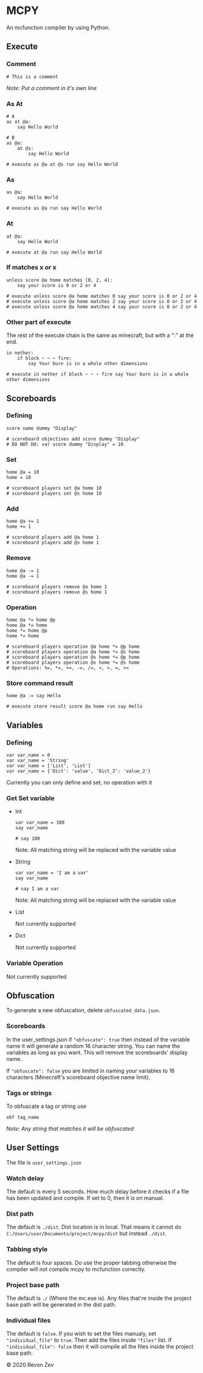 # MCPY
An mcfunction compiler by using Python.

## Execute

### Comment
```
# This is a comment
```
*Note: Put a comment in it's own line*

### As At
```
# A
as at @a:
    say Hello World

# B
as @a:
    at @s:
        say Hello World

# execute as @a at @s run say Hello World
```

### As
```
as @a:
    say Hello World

# execute as @a run say Hello World
```

### At
```
at @a:
    say Hello World

# execute at @a run say Hello World
```

### If matches x or x
```
unless score @a home matches [0, 2, 4]:
    say your score is 0 or 2 or 4

# execute unless score @a home matches 0 say your score is 0 or 2 or 4
# execute unless score @a home matches 2 say your score is 0 or 2 or 4
# execute unless score @a home matches 4 say your score is 0 or 2 or 4
```

### Other part of execute
The rest of the execute chain is the same as minecraft, but with a ":" at the end.
```
in nether:
    if block ~ ~ ~ fire:
        say Your burn is in a whole other dimensions

# execute in nether if block ~ ~ ~ fire say Your burn is in a whole other dimensions
```

## Scoreboards

### Defining
```
score name dummy "Display"

# scoreboard objectives add score dummy "Display"
# DO NOT DO: var score dummy "Display" = 10
```

### Set
```
home @a = 10
home = 10

# scoreboard players set @a home 10
# scoreboard players set @s home 10
```

### Add
```
home @a += 1
home += 1

# scoreboard players add @a home 1
# scoreboard players add @s home 1
```

### Remove
```
home @a -= 1
home @a -= 1

# scoreboard players remove @a home 1
# scoreboard players remove @s home 1
```

### Operation
```
home @a *= home @p
home @a *= home
home *= home @p
home *= home

# scoreboard players operation @a home *= @p home
# scoreboard players operation @a home *= @s home
# scoreboard players operation @s home *= @p home
# scoreboard players operation @s home *= @s home
# Operations: %=, *=, +=, -=, /=, <, >, =, ><
```

### Store command result
```
home @a := say Hello

# execute store result score @a home run say Hello
```

## Variables

### Defining
```
var var_name = 0
var var_name = 'String'
var var_name = ['List', 'List']
var var_name = {'Dict': 'value', 'Dict_2': 'value_2'}
```
Currently you can only define and set, no operation with it

### Get Set variable
- Int
    ```
    var var_name = 100
    say var_name

    # say 100
    ```
    Note: All matching string will be replaced with the variable value

- String
    ```
    var var_name = 'I am a var'
    say var_name

    # say I am a var
    ```
    Note: All matching string will be replaced with the variable value

- List

    Not currently supported

- Dict

    Not currently supported

### Variable Operation
Not currently supported

## Obfuscation
To generate a new obfuscation, delete `obfuscated_data.json`.
### Scoreboards
In the user_settings.json if `"obfuscate": true` then instead of the variable name it will generate a random 16 character string. You can name the variables as long as you want. This will remove the scoreboards' display name.

If `"obfuscate": false` you are limited in naming your variables to 16 characters (Minecraft's scoreboard objective name limit).

### Tags or strings
To obfuscate a tag or string use 
```
obf tag_name
```

*Note: Any string that matches it will be obfuscated*

## User Settings
The file is `user_settings.json`

### Watch delay
The default is every 5 seconds. How much delay before it checks if a file has been updated and compile. If set to 0, then it is on manual.

### Dist path
The default is `./dist`. Dist location is in local. That means it cannot do `C:/Users/user/Documents/project/mcpy/dist` but instead `./dist`.

### Tabbing style
The default is four spaces. Do use the proper tabbing otherwise the compiler will not compile mcpy to mcfunction correctly.

### Project base path
The default is `./` (Where the mc.exe is). Any files that're inside the project base path will be generated in the dist path.

### Individual files
The default is `false`. If you wish to set the files manualy, set `"individual_file"` to `true`. Then add the files inside `"files"` list. If `"individual_file": false` then it will compile all the files inside the project base path.

© 2020 Revon Zev